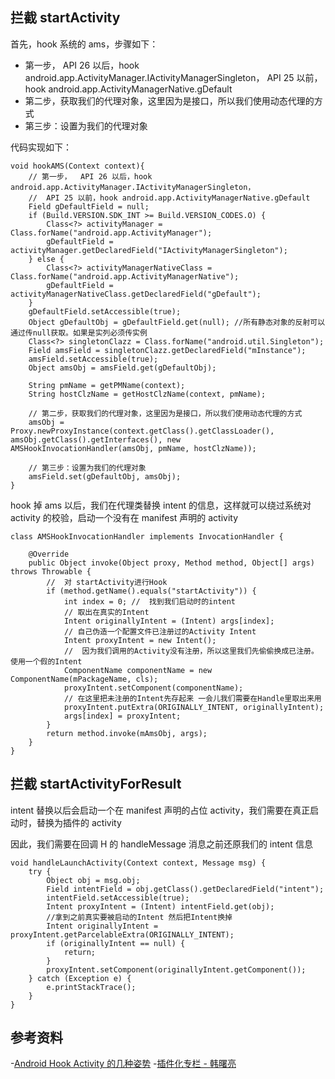 
## 拦截 startActivity

首先，hook 系统的 ams，步骤如下：

- 第一步， API 26 以后，hook android.app.ActivityManager.IActivityManagerSingleton， API 25 以前，hook android.app.ActivityManagerNative.gDefault
- 第二步，获取我们的代理对象，这里因为是接口，所以我们使用动态代理的方式
- 第三步：设置为我们的代理对象

代码实现如下：

```
void hookAMS(Context context){
    // 第一步，  API 26 以后，hook android.app.ActivityManager.IActivityManagerSingleton，
    //  API 25 以前，hook android.app.ActivityManagerNative.gDefault
    Field gDefaultField = null;
    if (Build.VERSION.SDK_INT >= Build.VERSION_CODES.O) {
        Class<?> activityManager = Class.forName("android.app.ActivityManager");
        gDefaultField = activityManager.getDeclaredField("IActivityManagerSingleton");
    } else {
        Class<?> activityManagerNativeClass = Class.forName("android.app.ActivityManagerNative");
        gDefaultField = activityManagerNativeClass.getDeclaredField("gDefault");
    }
    gDefaultField.setAccessible(true);
    Object gDefaultObj = gDefaultField.get(null); //所有静态对象的反射可以通过传null获取。如果是实列必须传实例
    Class<?> singletonClazz = Class.forName("android.util.Singleton");
    Field amsField = singletonClazz.getDeclaredField("mInstance");
    amsField.setAccessible(true);
    Object amsObj = amsField.get(gDefaultObj);
    
    String pmName = getPMName(context);
    String hostClzName = getHostClzName(context, pmName);

    // 第二步，获取我们的代理对象，这里因为是接口，所以我们使用动态代理的方式
    amsObj = Proxy.newProxyInstance(context.getClass().getClassLoader(), amsObj.getClass().getInterfaces(), new AMSHookInvocationHandler(amsObj, pmName, hostClzName));

    // 第三步：设置为我们的代理对象
    amsField.set(gDefaultObj, amsObj);
}
```

hook 掉 ams 以后，我们在代理类替换 intent 的信息，这样就可以绕过系统对 activity 的校验，启动一个没有在 manifest 声明的 activity

```
class AMSHookInvocationHandler implements InvocationHandler {

    @Override
    public Object invoke(Object proxy, Method method, Object[] args) throws Throwable {
        //  对 startActivity进行Hook
        if (method.getName().equals("startActivity")) {
            int index = 0; //  找到我们启动时的intent
            // 取出在真实的Intent
            Intent originallyIntent = (Intent) args[index];
            // 自己伪造一个配置文件已注册过的Activity Intent
            Intent proxyIntent = new Intent();
            //  因为我们调用的Activity没有注册，所以这里我们先偷偷换成已注册。使用一个假的Intent
            ComponentName componentName = new ComponentName(mPackageName, cls);
            proxyIntent.setComponent(componentName);
            // 在这里把未注册的Intent先存起来 一会儿我们需要在Handle里取出来用
            proxyIntent.putExtra(ORIGINALLY_INTENT, originallyIntent);
            args[index] = proxyIntent;
        }
        return method.invoke(mAmsObj, args);
    }
}
```

## 拦截 startActivityForResult

intent 替换以后会启动一个在 manifest 声明的占位 activity，我们需要在真正启动时，替换为插件的 activity

因此，我们需要在回调 H 的 handleMessage 消息之前还原我们的 intent 信息

```
void handleLaunchActivity(Context context, Message msg) {
    try {
        Object obj = msg.obj;
        Field intentField = obj.getClass().getDeclaredField("intent");
        intentField.setAccessible(true);
        Intent proxyIntent = (Intent) intentField.get(obj);
        //拿到之前真实要被启动的Intent 然后把Intent换掉
        Intent originallyIntent = proxyIntent.getParcelableExtra(ORIGINALLY_INTENT);
        if (originallyIntent == null) {
            return;
        }
        proxyIntent.setComponent(originallyIntent.getComponent());
    } catch (Exception e) {
        e.printStackTrace();
    }
}
```

## 参考资料

-[Android Hook Activity 的几种姿势](https://blog.csdn.net/gdutxiaoxu/article/details/81459910)
-[插件化专栏 - 韩曙亮](https://blog.csdn.net/shulianghan/category_11100658.html)